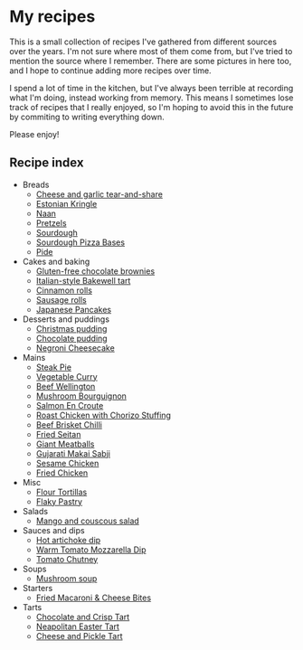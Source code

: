 # My recipes

This is a small collection of recipes I've gathered from different sources over the years. I'm not sure where most of them come from, but I've tried to mention the source where I remember. There are some pictures in here too, and I hope to continue adding more recipes over time.

I spend a lot of time in the kitchen, but I've always been terrible at recording what I'm doing, instead working from memory. This means I sometimes lose track of recipes that I really enjoyed, so I'm hoping to avoid this in the future by commiting to writing everything down.

Please enjoy!

## Recipe index

- Breads
  - [Cheese and garlic tear-and-share](./Breads/Cheese%20and%20garlic%20tear-and-share.md)
  - [Estonian Kringle](./Breads/Kringle.md)
  - [Naan](./Breads/Naan.md)
  - [Pretzels](./Breads/Pretzels.md)
  - [Sourdough](./Breads/Sourdough.md)
  - [Sourdough Pizza Bases](./Breads/Sourdough%20Pizza%20Bases.md)
  - [Pide](./Breads/Pide.md)
- Cakes and baking
  - [Gluten-free chocolate brownies](./Cakes%20and%20baking/Gluten-free%20chocolate%20brownies.md)
  - [Italian-style Bakewell tart](./Cakes%20and%20baking/Italian-style%20Bakewell%20tart.md)
  - [Cinnamon rolls](./Cakes%20and%20baking/Cinnamon%20rolls.md)
  - [Sausage rolls](./Cakes%20and%20baking/Sausage%20Rolls.md)
  - [Japanese Pancakes](./Cakes%20and%20baking/Japanese%20Pancakes.md)
- Desserts and puddings
  - [Christmas pudding](./Desserts%20and%20puddings/Christmas%20pudding.md)
  - [Chocolate pudding](./Desserts%20and%20puddings/Chocolate%20pudding.md)
  - [Negroni Cheesecake](./Desserts%20and%20puddings/Negroni%20Cheesecake.md)
- Mains
  - [Steak Pie](./Mains/Steak%20Pie.md)
  - [Vegetable Curry](./Mains/Vegetable%20Curry.md)
  - [Beef Wellington](./Mains/Beef%20Wellington.md)
  - [Mushroom Bourguignon](./Mains/Mushroom%20Bourguignon.md)
  - [Salmon En Croute](./Mains/Salmon%20En%20Croute.md)
  - [Roast Chicken with Chorizo Stuffing](./Mains/Roast%20Chicken%20with%20Chorizo%20Stuffing.md)
  - [Beef Brisket Chilli](./Mains/Brisket%20Chilli.md)
  - [Fried Seitan](./Mains/Fried%20Seitan.md)
  - [Giant Meatballs](./Mains/Giant%20Meatballs.md)
  - [Gujarati Makai Sabji](./Mains/Gujarati%20Makai%20Sabji.md)
  - [Sesame Chicken](./Mains/Sesame%20Chicken.md)
  - [Fried Chicken](./Mains/Fried%20Chicken.md)
- Misc
  - [Flour Tortillas](./Misc/Flour%20Tortillas.md)
  - [Flaky Pastry](./Misc/Flaky%20Pastry.md)
- Salads
  - [Mango and couscous salad](./Salads/Mango%and%20couscous%20salad.md)
- Sauces and dips
  - [Hot artichoke dip](./Sauces%20and%20dips/Hot%20artichoke%20dip.md)
  - [Warm Tomato Mozzarella Dip](./Warm%20Tomato%20Mozzarella%20Dip.md)
  - [Tomato Chutney](./Sauces%20and%20dips/Tomato%20Chutney.md)
- Soups
  - [Mushroom soup](./Soups/Mushroom%20soup.md)
- Starters
  - [Fried Macaroni & Cheese Bites](./Starters/Fried%20Macaroni%20&%20Cheese%20Bites.md)
- Tarts
  - [Chocolate and Crisp Tart](./Tarts/Chocolate%20and%20Crisp%20Tart.md)
  - [Neapolitan Easter Tart](./Tarts/Neapolitan%20Easter%20Tart.md)
  - [Cheese and Pickle Tart](./Tarts/Cheese%20and%20Pickle%20Tart.md)
